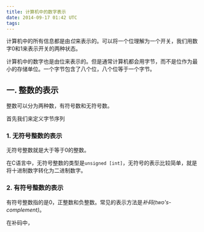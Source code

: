 ```yaml
---
title: 计算机中的数字表示
date: 2014-09-17 01:42 UTC
tags:
---
```


计算机中的所有信息都是由*位*来表示的。可以将一个位理解为一个开关，我们用数字0和1来表示开关的两种状态。

计算机中的数字也是由位来表示的。但是通常计算机都会用字节，而不是位作为最小的存储单位。一个字节包含了八个位，八个位等于一个字节。

## 一. 整数的表示

整数可以分为两种数，有符号数和无符号数。

首先我们来定义字节序列

### 1. 无符号整数的表示

无符号整数就是大于等于0的整数。

在C语言中，无符号整数的类型是`unsigned [int]`，无符号的表示比较简单，就是将十进制数字转化为二进制数字。

### 2. 有符号整数的表示

有符号整数指的是0，正整数和负整数。常见的表示方法是*补码(two's-complement)*。

在补码中，
